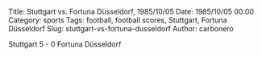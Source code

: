 Title: Stuttgart vs. Fortuna Düsseldorf, 1985/10/05
Date: 1985/10/05 00:00
Category: sports
Tags: football, football scores, Stuttgart, Fortuna Düsseldorf
Slug: stuttgart-vs-fortuna-dusseldorf
Author: carbonero


Stuttgart 5 - 0 Fortuna Düsseldorf
